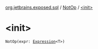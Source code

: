 [org.jetbrains.exposed.sql](../index.md) / [NotOp](index.md) / [&lt;init&gt;](.)

# &lt;init&gt;

`NotOp(expr: `[`Expression`](../-expression/index.md)`<T>)`